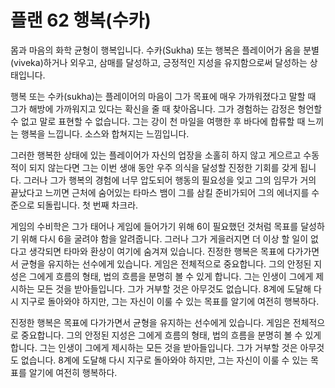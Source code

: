 # 플랜 62 행복(수카)

몸과 마음의 화학 균형이 행복입니다. 수카(Sukha) 또는 행복은 플레이어가 옴을 분별(viveka)하거나 외우고, 삼매를 달성하고, 긍정적인 지성을 유지함으로써 달성하는 상태입니다.

행복 또는 수카(sukha)는 플레이어의 마음이 그가 목표에 매우 가까워졌다고 말할 때 그가 해방에 가까워지고 있다는 확신을 줄 때 찾아옵니다. 그가 경험하는 감정은 형언할 수 없고 말로 표현할 수 없습니다. 그는 강이 천 마일을 여행한 후 바다에 합류할 때 느끼는 행복을 느낍니다. 소스와 합쳐지는 느낌입니다.

그러한 행복한 상태에 있는 플레이어가 자신의 업장을 소홀히 하지 않고 게으르고 수동적이 되지 않는다면 그는 이번 생애 동안 우주 의식을 달성할 진정한 기회를 갖게 됩니다. 그러나 그가 행복의 경험에 너무 압도되어 행동의 필요성을 잊고 그의 임무가 거의 끝났다고 느끼면 근처에 숨어있는 타마스 뱀이 그를 삼킬 준비가되어 그의 에너지를 수준으로 되돌립니다. 첫 번째 차크라.

게임의 수비학은 그가 태어나 게임에 들어가기 위해 6이 필요했던 것처럼 목표를 달성하기 위해 다시 6을 굴려야 함을 알려줍니다. 그러나 그가 게을러지면 더 이상 할 일이 없다고 생각되면 타마와 환상이 여기에 숨겨져 있습니다. 진정한 행복은 목표에 다가가면서 균형을 유지하는 선수에게 있습니다. 게임은 전체적으로 중요합니다. 그의 안정된 지성은 그에게 흐름의 형태, 법의 흐름을 분명히 볼 수 있게 합니다. 그는 인생이 그에게 제시하는 모든 것을 받아들입니다. 그가 거부할 것은 아무것도 없습니다. 8계에 도달해 다시 지구로 돌아와야 하지만, 그는 자신이 이룰 수 있는 목표를 알기에 여전히 행복하다.

진정한 행복은 목표에 다가가면서 균형을 유지하는 선수에게 있습니다. 게임은 전체적으로 중요합니다. 그의 안정된 지성은 그에게 흐름의 형태, 법의 흐름을 분명히 볼 수 있게 합니다. 그는 인생이 그에게 제시하는 모든 것을 받아들입니다. 그가 거부할 것은 아무것도 없습니다. 8계에 도달해 다시 지구로 돌아와야 하지만, 그는 자신이 이룰 수 있는 목표를 알기에 여전히 행복하다.
